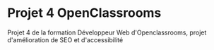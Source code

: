 # Projet 4 OpenClassrooms
 Projet 4 de la formation Développeur Web d'Openclassrooms, projet d'amélioration de SEO et d'accessibilité
